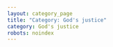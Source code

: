 ```yaml
---
layout: category_page
title: "Category: God's justice"
category: God's justice
robots: noindex
---
```

